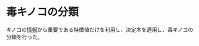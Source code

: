 毒キノコの分類
====

キノコの[情報](https://signate.jp/competitions/105/data)から重要である特徴値だけを利用し、決定木を適用し、毒キノコの分類を行った。
